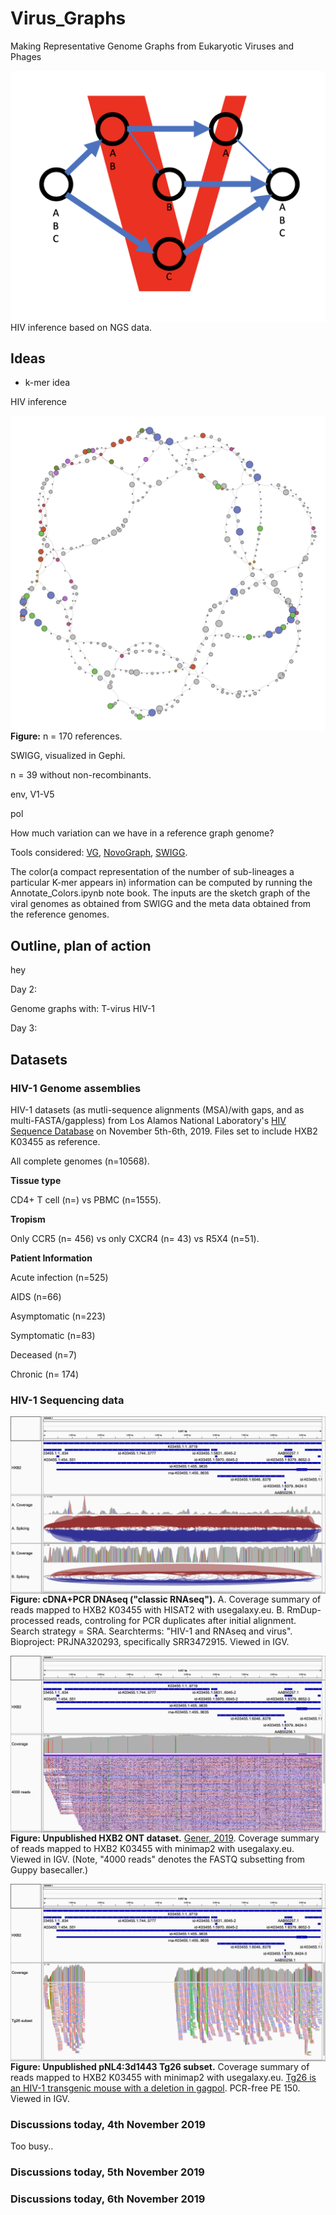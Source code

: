 # Virus_Graphs

Making Representative Genome Graphs from Eukaryotic Viruses and Phages


<img src="Virus_Graph_Logo.png"
     alt="Markdown Monster icon"
     style="float: left; margin-right: 10px;" />

HIV inference based on NGS data. 

## Ideas

* k-mer idea

HIV inference

<img src="/data/HIV_full_Refs_k23_1_Color_Annotated.png"
     alt="Markdown Monster icon"
     style="float: left; margin-right: 10px;" />
**Figure:** n = 170 references.

SWIGG, visualized in Gephi.

n = 39 without non-recombinants. 

env, V1-V5

pol

How much variation can we have in a reference graph genome?

Tools considered: [VG](https://github.com/vgteam/vg), [NovoGraph](https://github.com/NCBI-Hackathons/NovoGraph), [SWIGG](https://github.com/NCBI-Codeathons/SWIGG).

The color(a compact representation of the number of sub-lineages a particular K-mer appears in) information can be computed by running the Annotate_Colors.ipynb note book. The inputs are the sketch graph of the viral genomes as obtained from SWIGG and the meta data obtained from the reference genomes. 

## Outline, plan of action

hey

Day 2: 

Genome graphs with:
T-virus
HIV-1
         
Day 3:

## Datasets ##

### HIV-1 Genome assemblies ###

HIV-1 datasets (as mutli-sequence alignments (MSA)/with gaps, and as multi-FASTA/gappless) from Los Alamos National Laboratory's [HIV Sequence Database](https://www.hiv.lanl.gov/content/sequence/HIV/mainpage.html) on November 5th-6th, 2019. Files set to include HXB2 K03455 as reference.

All complete genomes (n=10568).

**Tissue type**

CD4+ T cell (n=) vs PBMC (n=1555).

**Tropism**

Only CCR5 (n= 456) vs only CXCR4 (n= 43) vs R5X4 (n=51).

**Patient Information**

Acute infection (n=525)

AIDS (n=66)

Asymptomatic (n=223)

Symptomatic (n=83)

Deceased (n=7)

Chronic (n= 174)


### HIV-1 Sequencing data ###

<img src="igv_snapshot_HXB2-mapping_reads_from_SRR3472915_v2.png"
     alt="Markdown Monster icon"
     style="float: left; margin-right: 10px;" />
**Figure: cDNA+PCR DNAseq ("classic RNAseq").** A. Coverage summary of reads mapped to HXB2 K03455 with HISAT2 with usegalaxy.eu. B. RmDup-processed reads, controling for PCR duplicates after initial alignment. Search strategy = SRA. Searchterms: "HIV-1 and RNAseq and virus". Bioproject: PRJNA320293, specifically SRR3472915. Viewed in IGV.


<img src="igv_snapshot_HXB2_4000_read_subset.png"
     alt="Markdown Monster icon"
     style="float: left; margin-right: 10px;" />
**Figure: Unpublished HXB2 ONT dataset.** [Gener, 2019](https://www.biorxiv.org/content/10.1101/611848v1). Coverage summary of reads mapped to HXB2 K03455 with minimap2 with usegalaxy.eu. Viewed in IGV. (Note, "4000 reads" denotes the FASTQ subsetting from Guppy basecaller.)


<img src="igv_snapshot_HXB2-mapping_reads_from_Tg26_subset.png"
     alt="Markdown Monster icon"
     style="float: left; margin-right: 10px;" />
**Figure: Unpublished pNL4:3d1443 Tg26 subset.** Coverage summary of reads mapped to HXB2 K03455 with minimap2 with usegalaxy.eu. [Tg26 is an HIV-1 transgenic mouse with a deletion in gagpol](https://www.jax.org/strain/022354). PCR-free PE 150. Viewed in IGV.


### Discussions today, 4th November 2019

Too busy..

### Discussions today, 5th November 2019

### Discussions today, 6th November 2019



